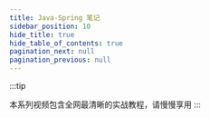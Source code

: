 ```yaml
---
title: Java-Spring 笔记
sidebar_position: 10
hide_title: true
hide_table_of_contents: true
pagination_next: null
pagination_previous: null
---
```

:::tip

本系列视频包含全网最清晰的实战教程，请慢慢享用
:::


